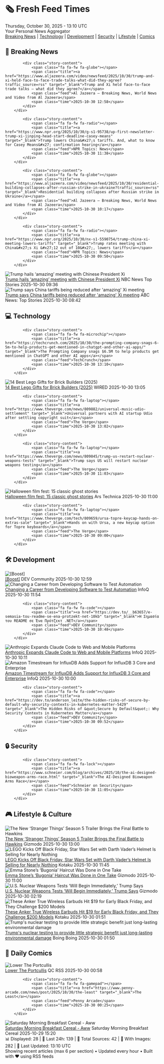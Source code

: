 <!-- Processing 54 RSS feeds at 2025-10-30 13:10:37 UTC -->
<!-- Processing: XKCD -->
<!-- Processing: Penny Arcade -->
<!-- Processing: Poorly Drawn Lines -->
<!-- Processing: Dilbert -->
<!-- Processing: Cyanide & Happiness -->
<!-- Processing: Dinosaur Comics -->
<!-- Processing: CNN Top Stories -->
<!-- Processing: BBC World News -->
<!-- Processing: BBC Breaking News -->
<!-- Processing: Al Jazeera Breaking News -->
<!-- Processing: Reuters Top News -->
<!-- Processing: Reuters World News -->
<!-- Processing: NBC News Breaking -->
<!-- Processing: Sky News World -->
<!-- Processing: TechCrunch -->
<!-- Processing: The Verge -->
<!-- Processing: Ars Technica -->
<!-- Processing: WIRED -->
<!-- Processing: Slashdot -->
<!-- Processing: Lobsters Python -->
<!-- Processing: Dev.to -->
<!-- Processing: OMG! Ubuntu -->
<!-- Processing: DistroWatch -->
<!-- Processing: Ubuntu Blog -->
<!-- Processing: GitHub Blog -->
<!-- Processing: GitLab Blog -->
<!-- Processing: The Pragmatic Engineer -->
<!-- Processing: Gizmodo -->
<!-- Processing: Krebs on Security -->
<!-- Processing: Schneier on Security -->
<!-- Generated 10 new posts out of 30 feeds processed -->
<div class="newspaper-header">
    <h1 class="newspaper-title">🗞️ Fresh Feed Times</h1>
    <div class="newspaper-date">Thursday, October 30, 2025 - 13:10 UTC</div>
    <div class="newspaper-subtitle">Your Personal News Aggregator</div>
</div>

<div class="newspaper-nav">
    <a href="#breaking">Breaking News</a> |
    <a href="#tech">Technology</a> |
    <a href="#dev">Development</a> |
    <a href="#security">Security</a> |
    <a href="#lifestyle">Lifestyle</a> |
    <a href="#webcomics">Comics</a>
</div>

<div class="news-section breaking-news" id="breaking">
<h2 class="section-header">🚨 Breaking News</h2>
<div class="stories-container">
<div class="story">
            
            <div class="story-content">
                <span class="fa fa-fw fa-globe"></span>
                <span class="title"><a href="https://www.aljazeera.com/video/newsfeed/2025/10/30/trump-and-xi-held-face-to-face-trade-talks-what-did-they-agree?traffic_source=rss" target="_blank">Trump and Xi held face-to-face trade talks – what did they agree?</a></span>
                <span class="feed">Al Jazeera – Breaking News, World News and Video from Al Jazeera</span>
                <span class="time">2025-10-30 12:58</span>
            </div>
        </div>
<div class="story">
            
            <div class="story-content">
                <span class="fa fa-fw fa-radio"></span>
                <span class="title"><a href="https://www.npr.org/2025/10/30/g-s1-95738/up-first-newsletter-trump-xi-jinping-head-start-deadline-casey-means" target="_blank">Trump lowers China&#x27;s tariffs. And, what to know for Casey Means&#x27; confirmation hearing</a></span>
                <span class="feed">NPR Topics: News</span>
                <span class="time">2025-10-30 11:38</span>
            </div>
        </div>
<div class="story">
            
            <div class="story-content">
                <span class="fa fa-fw fa-globe"></span>
                <span class="title"><a href="https://www.aljazeera.com/video/newsfeed/2025/10/30/residential-building-collapses-after-russian-strike-in-ukraine?traffic_source=rss" target="_blank">Residential building collapses after Russian strike in Ukraine</a></span>
                <span class="feed">Al Jazeera – Breaking News, World News and Video from Al Jazeera</span>
                <span class="time">2025-10-30 10:17</span>
            </div>
        </div>
<div class="story">
            
            <div class="story-content">
                <span class="fa fa-fw fa-radio"></span>
                <span class="title"><a href="https://www.npr.org/2025/10/30/nx-s1-5590754/trump-china-xi-meeting-lowers-tariffs" target="_blank">Trump rates meeting with China&#x27;s Xi &#x27;12 out of 10&#x27;, lowers tariffs</a></span>
                <span class="feed">NPR Topics: News</span>
                <span class="time">2025-10-30 09:50</span>
            </div>
        </div>
<div class="story">
            <img src="https://media-cldnry.s-nbcnews.com/image/upload/t_fit_1500w/mpx/2704722219/2025_10/trump_xi-jbzynr.jpg" alt="Trump hails ‘amazing’ meeting with Chinese President Xi" class="story-image" loading="lazy" onerror="this.style.display='none'">
            <div class="story-content">
                <span class="fa fa-fw fa-broadcast-tower"></span>
                <span class="title"><a href="https://www.nbcnews.com/video/trump-hails-amazing-meeting-with-chinese-president-xi-250971205585" target="_blank">Trump hails ‘amazing’ meeting with Chinese President Xi</a></span>
                <span class="feed">NBC News Top Stories</span>
                <span class="time">2025-10-30 09:36</span>
            </div>
        </div>
<div class="story">
            <img src="https://s.abcnews.com/images/International/Trump-Xi-DB-251030_1761809674458_hpMain_4x3t_384.jpg" alt="Trump says China tariffs being reduced after &#x27;amazing&#x27; Xi meeting" class="story-image" loading="lazy" onerror="this.style.display='none'">
            <div class="story-content">
                <span class="fa fa-fw fa-tv"></span>
                <span class="title"><a href="https://abcnews.go.com/International/trump-fentanyl-related-tariffs-china-reduced-agreement-rare/story?id=127007706" target="_blank">Trump says China tariffs being reduced after &#x27;amazing&#x27; Xi meeting</a></span>
                <span class="feed">ABC News: Top Stories</span>
                <span class="time">2025-10-30 08:42</span>
            </div>
        </div>
</div>
</div>
<div class="news-section tech-news" id="tech">
<h2 class="section-header">💻 Technology</h2>
<div class="stories-container">
<div class="story">
            
            <div class="story-content">
                <span class="fa fa-fw fa-microchip"></span>
                <span class="title"><a href="https://techcrunch.com/2025/10/30/the-prompting-company-snags-6-5m-to-help-products-get-mentioned-in-chatgpt-and-other-ai-apps/" target="_blank">The Prompting Company snags $6.5M to help products get mentioned in ChatGPT and other AI apps</a></span>
                <span class="feed">TechCrunch</span>
                <span class="time">2025-10-30 13:10</span>
            </div>
        </div>
<div class="story">
            <img src="https://media.wired.com/photos/6902b810d51ee9721674f83c/master/pass/The%2014%20Best%20Gifts%20for%20Lego%20Lovers.png" alt="14 Best Lego Gifts for Brick Builders (2025)" class="story-image" loading="lazy" onerror="this.style.display='none'">
            <div class="story-content">
                <span class="fa fa-fw fa-bolt"></span>
                <span class="title"><a href="https://www.wired.com/gallery/gifts-for-lego-lovers/" target="_blank">14 Best Lego Gifts for Brick Builders (2025)</a></span>
                <span class="feed">WIRED</span>
                <span class="time">2025-10-30 13:05</span>
            </div>
        </div>
<div class="story">
            
            <div class="story-content">
                <span class="fa fa-fw fa-laptop"></span>
                <span class="title"><a href="https://www.theverge.com/news/809882/universal-music-udio-settlement" target="_blank">Universal partners with AI startup Udio after settling copyright suit</a></span>
                <span class="feed">The Verge</span>
                <span class="time">2025-10-30 13:02</span>
            </div>
        </div>
<div class="story">
            
            <div class="story-content">
                <span class="fa fa-fw fa-laptop"></span>
                <span class="title"><a href="https://www.theverge.com/news/809845/trump-us-restart-nuclear-weapons-tests" target="_blank">Trump says US will restart nuclear weapons testing</a></span>
                <span class="feed">The Verge</span>
                <span class="time">2025-10-30 11:03</span>
            </div>
        </div>
<div class="story">
            <img src="https://cdn.arstechnica.net/wp-content/uploads/2025/10/ghostTOP-500x500-1759590533.jpg" alt="Halloween film fest: 15 classic ghost stories" class="story-image" loading="lazy" onerror="this.style.display='none'">
            <div class="story-content">
                <span class="fa fa-fw fa-cog"></span>
                <span class="title"><a href="https://arstechnica.com/features/2025/10/halloween-film-fest-15-classic-ghost-stories/" target="_blank">Halloween film fest: 15 classic ghost stories</a></span>
                <span class="feed">Ars Technica</span>
                <span class="time">2025-10-30 11:00</span>
            </div>
        </div>
<div class="story">
            
            <div class="story-content">
                <span class="fa fa-fw fa-laptop"></span>
                <span class="title"><a href="https://www.theverge.com/tech/809659/ursa-topre-keycap-hands-on-extras-sale" target="_blank">Hands on with Ursa, a new keycap option for Topre keyboards</a></span>
                <span class="feed">The Verge</span>
                <span class="time">2025-10-30 09:00</span>
            </div>
        </div>
</div>
</div>
<div class="news-section dev-news" id="dev">
<h2 class="section-header">🛠️ Development</h2>
<div class="stories-container">
<div class="story">
            <img src="https://media2.dev.to/dynamic/image/width=800%2Cheight=%2Cfit=scale-down%2Cgravity=auto%2Cformat=auto/https%3A%2F%2Fdev-to-uploads.s3.amazonaws.com%2Fuploads%2Fuser%2Fprofile_image%2F2127165%2F021925e3-db39-4911-bd2f-a0a3614ce183.png" alt="[Boost]" class="story-image" loading="lazy" onerror="this.style.display='none'">
            <div class="story-content">
                <span class="fa fa-fw fa-code"></span>
                <span class="title"><a href="https://dev.to/velwyn_sam_bd8c14920e351a/-4b61" target="_blank">[Boost]</a></span>
                <span class="feed">DEV Community</span>
                <span class="time">2025-10-30 12:59</span>
            </div>
        </div>
<div class="story">
            <img src="https://res.infoq.com/news/2025/10/career-test-automation/en/headerimage/career-test-automation-header-1759497536098.jpg" alt="Changing a Career from Developing Software to Test Automation" class="story-image" loading="lazy" onerror="this.style.display='none'">
            <div class="story-content">
                <span class="fa fa-fw fa-info-circle"></span>
                <span class="title"><a href="https://www.infoq.com/news/2025/10/career-test-automation/?utm_campaign=infoq_content&utm_source=infoq&utm_medium=feed&utm_term=global" target="_blank">Changing a Career from Developing Software to Test Automation</a></span>
                <span class="feed">InfoQ</span>
                <span class="time">2025-10-30 11:54</span>
            </div>
        </div>
<div class="story">
            
            <div class="story-content">
                <span class="fa fa-fw fa-code"></span>
                <span class="title"><a href="https://dev.to/__b63657/e-semasia-tou-readme-se-ena-protzekt-net-10kb" target="_blank">Η Σημασία του README σε Ένα Πρότζεκτ .NET</a></span>
                <span class="feed">DEV Community</span>
                <span class="time">2025-10-30 10:48</span>
            </div>
        </div>
<div class="story">
            <img src="https://res.infoq.com/news/2025/10/anthropic-claude-code/en/headerimage/generatedHeaderImage-1761772535668.jpg" alt="Anthropic Expands Claude Code to Web and Mobile Platforms" class="story-image" loading="lazy" onerror="this.style.display='none'">
            <div class="story-content">
                <span class="fa fa-fw fa-info-circle"></span>
                <span class="title"><a href="https://www.infoq.com/news/2025/10/anthropic-claude-code/?utm_campaign=infoq_content&utm_source=infoq&utm_medium=feed&utm_term=global" target="_blank">Anthropic Expands Claude Code to Web and Mobile Platforms</a></span>
                <span class="feed">InfoQ</span>
                <span class="time">2025-10-30 10:11</span>
            </div>
        </div>
<div class="story">
            <img src="https://res.infoq.com/news/2025/10/amazon-timestream-influxdb3/en/headerimage/generatedHeaderImage-1761568700487.jpg" alt="Amazon Timestream for InfluxDB Adds Support for InfluxDB 3 Core and Enterprise" class="story-image" loading="lazy" onerror="this.style.display='none'">
            <div class="story-content">
                <span class="fa fa-fw fa-info-circle"></span>
                <span class="title"><a href="https://www.infoq.com/news/2025/10/amazon-timestream-influxdb3/?utm_campaign=infoq_content&utm_source=infoq&utm_medium=feed&utm_term=global" target="_blank">Amazon Timestream for InfluxDB Adds Support for InfluxDB 3 Core and Enterprise</a></span>
                <span class="feed">InfoQ</span>
                <span class="time">2025-10-30 10:00</span>
            </div>
        </div>
<div class="story">
            
            <div class="story-content">
                <span class="fa fa-fw fa-code"></span>
                <span class="title"><a href="https://dev.to/anderson_leite/the-hidden-risks-of-secure-by-default-why-security-contexts-in-kubernetes-matter-5429" target="_blank">The Hidden Risks of &quot;Secure by Default&quot;: Why Security Contexts in Kubernetes Matter</a></span>
                <span class="feed">DEV Community</span>
                <span class="time">2025-10-30 09:52</span>
            </div>
        </div>
</div>
</div>
<div class="news-section security-news" id="security">
<h2 class="section-header">🔒 Security</h2>
<div class="stories-container">
<div class="story">
            
            <div class="story-content">
                <span class="fa fa-fw fa-lock"></span>
                <span class="title"><a href="https://www.schneier.com/blog/archives/2025/10/the-ai-designed-bioweapon-arms-race.html" target="_blank">The AI-Designed Bioweapon Arms Race</a></span>
                <span class="feed">Schneier on Security</span>
                <span class="time">2025-10-30 11:05</span>
            </div>
        </div>
</div>
</div>
<div class="news-section lifestyle-news" id="lifestyle">
<h2 class="section-header">🎮 Lifestyle & Culture</h2>
<div class="stories-container">
<div class="story">
            <img src="https://gizmodo.com/app/uploads/2025/10/Stranger-things-Eleven-Hopper-Netflix--1280x853.jpg" alt="The New ‘Stranger Things’ Season 5 Trailer Brings the Final Battle to Hawkins" class="story-image" loading="lazy" onerror="this.style.display='none'">
            <div class="story-content">
                <span class="fa fa-fw fa-computer"></span>
                <span class="title"><a href="https://gizmodo.com/stranger-things-season-5-trailer-netflix-2000679029" target="_blank">The New ‘Stranger Things’ Season 5 Trailer Brings the Final Battle to Hawkins</a></span>
                <span class="feed">Gizmodo</span>
                <span class="time">2025-10-30 13:00</span>
            </div>
        </div>
<div class="story">
            <img src="https://kotaku.com/app/uploads/2025/10/lego-darth-vader-set-1280x853.jpg" alt="LEGO Kicks Off Black Friday, Star Wars Set with Darth Vader’s Helmet Is Selling for Nearly Nothing" class="story-image" loading="lazy" onerror="this.style.display='none'">
            <div class="story-content">
                <span class="fa fa-fw fa-gamepad"></span>
                <span class="title"><a href="https://kotaku.com/lego-kicks-off-black-friday-star-wars-set-with-darth-vaders-helmet-is-selling-for-nearly-nothing-2000640091" target="_blank">LEGO Kicks Off Black Friday, Star Wars Set with Darth Vader’s Helmet Is Selling for Nearly Nothing</a></span>
                <span class="feed">Kotaku</span>
                <span class="time">2025-10-30 11:45</span>
            </div>
        </div>
<div class="story">
            <img src="https://gizmodo.com/app/uploads/2025/10/Emma-Stone-Bald-Bugonia-1280x853.jpg" alt="Emma Stone’s ‘Bugonia’ Haircut Was Done in One Take" class="story-image" loading="lazy" onerror="this.style.display='none'">
            <div class="story-content">
                <span class="fa fa-fw fa-computer"></span>
                <span class="title"><a href="https://gizmodo.com/emma-stone-bugonia-haircut-bald-jesse-plemons-2000679073" target="_blank">Emma Stone’s ‘Bugonia’ Haircut Was Done in One Take</a></span>
                <span class="feed">Gizmodo</span>
                <span class="time">2025-10-30 11:00</span>
            </div>
        </div>
<div class="story">
            <img src="https://gizmodo.com/app/uploads/2025/10/nuclear-testing-1280x853.jpg" alt="U.S. Nuclear Weapons Tests ‘Will Begin Immediately,’ Trump Says" class="story-image" loading="lazy" onerror="this.style.display='none'">
            <div class="story-content">
                <span class="fa fa-fw fa-computer"></span>
                <span class="title"><a href="https://gizmodo.com/u-s-nuclear-weapons-tests-will-begin-immediately-trump-says-2000679162" target="_blank">U.S. Nuclear Weapons Tests ‘Will Begin Immediately,’ Trump Says</a></span>
                <span class="feed">Gizmodo</span>
                <span class="time">2025-10-30 02:19</span>
            </div>
        </div>
<div class="story">
            <img src="https://kotaku.com/app/uploads/2025/10/anker-soundcore-earbuds-1280x853.jpg" alt="These Anker True Wireless Earbuds Hit $19 for Early Black Friday, and They Challenge $200 Models" class="story-image" loading="lazy" onerror="this.style.display='none'">
            <div class="story-content">
                <span class="fa fa-fw fa-gamepad"></span>
                <span class="title"><a href="https://kotaku.com/these-anker-true-wireless-earbuds-hit-19-for-early-black-friday-and-they-challenge-200-models-2000640020" target="_blank">These Anker True Wireless Earbuds Hit $19 for Early Black Friday, and They Challenge $200 Models</a></span>
                <span class="feed">Kotaku</span>
                <span class="time">2025-10-30 01:51</span>
            </div>
        </div>
<div class="story">
            <img src="https://i0.wp.com/boingboing.net/wp-content/uploads/2025/08/trump-1.jpg?fit=1200%2C741&amp;quality=60&amp;ssl=1" alt="Trump&#x27;s nuclear testing to provide little strategic benefit just long-lasting environmental damage" class="story-image" loading="lazy" onerror="this.style.display='none'">
            <div class="story-content">
                <span class="fa fa-fw fa-arrow-right"></span>
                <span class="title"><a href="https://boingboing.net/2025/10/29/trumps-nuclear-testing-to-provide-little-strategic-benefit-just-long-lasting-environmental-damage.html" target="_blank">Trump&#x27;s nuclear testing to provide little strategic benefit just long-lasting environmental damage</a></span>
                <span class="feed">Boing Boing</span>
                <span class="time">2025-10-30 01:50</span>
            </div>
        </div>
</div>
</div>
<div class="news-section webcomics-section" id="webcomics">
<h2 class="section-header">🎨 Daily Comics</h2>
<div class="stories-container">
<div class="story">
            <img src="http://www.questionablecontent.net/comics/5690.png" alt="Lower The Portcullis" class="story-image" loading="lazy" onerror="this.style.display='none'">
            <div class="story-content">
                <span class="fa fa-fw fa-music"></span>
                <span class="title"><a href="http://questionablecontent.net/view.php?comic=5690" target="_blank">Lower The Portcullis</a></span>
                <span class="feed">QC RSS</span>
                <span class="time">2025-10-30 00:58</span>
            </div>
        </div>
<div class="story">
            
            <div class="story-content">
                <span class="fa fa-fw fa-gamepad"></span>
                <span class="title"><a href="https://www.penny-arcade.com/news/post/2025/10/30/the-least" target="_blank">The Least</a></span>
                <span class="feed">Penny Arcade</span>
                <span class="time">2025-10-30 00:25</span>
            </div>
        </div>
<div class="story">
            <img src="https://www.smbc-comics.com/comics/1761699988-20251029.png" alt="Saturday Morning Breakfast Cereal - Aww" class="story-image" loading="lazy" onerror="this.style.display='none'">
            <div class="story-content">
                <span class="fa fa-fw fa-smile"></span>
                <span class="title"><a href="https://www.smbc-comics.com/comic/aww" target="_blank">Saturday Morning Breakfast Cereal - Aww</a></span>
                <span class="feed">Saturday Morning Breakfast Cereal</span>
                <span class="time">2025-10-29 15:20</span>
            </div>
        </div>
</div>
</div>

<div class="newspaper-footer">
    <div class="stats">
        📊 Displayed: 28 | 📅 Last 24h: 139 | 📡 Total Sources: 42 | 📸 With Images: 282 |
        🔄 Last Updated: 13:10 UTC
    </div>
    <div class="footer-note">
        Showing recent articles (max 6 per section) • Updated every hour • Built with ❤️ using RSS feeds
    </div>
</div>
